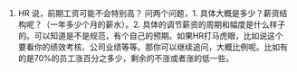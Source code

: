 1. HR 说，前期工资可能不会特别高？
问两个问题，1. 具体大概是多少？薪资结构呢？（一年多少个月的薪水）。2. 具体的调节薪资的周期和幅度是什么样子的。可以知道是不是规范，有个自己的预期。如果HR打马虎眼，比如说这个要看你的绩效考核、公司业绩等等。那你可以继续追问，大概比例呢。比如有的是70%的员工涨百分之多少，剩余的不涨或者涨的低一些。
